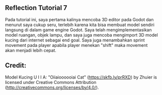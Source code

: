 ## Reflection Tutorial 7
Pada tutorial ini, saya pertama kalinya mencoba 3D editor pada Godot dan menurut saya cukup seru, terlebih karena kita bisa membuat model sendiri langsung di dalam game engine Godot.
Saya telah mengimplementasikan model ruangan, objek lampu, dan saya juga mencoba mengimport 3D model kucing dari internet sebagai end goal. Saya juga menambahkan sprint movement pada player apabila player menekan "shift" maka movement akan menjadi lebih cepat.

## Credit:
Model Kucing U I I A: "Oiiaioooooiai Cat" (https://skfb.ly/prRXD) by Zhuier is licensed under Creative Commons Attribution (http://creativecommons.org/licenses/by/4.0/).
